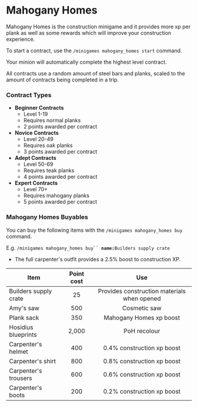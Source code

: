 # Mahogany Homes

Mahogany Homes is the construction minigame and it provides more xp per plank as well as some rewards which will improve your construction experience.&#x20;

To start a contract, use the `/minigames mahogany_homes start` command.

Your minion will automatically complete the highest level contract.

All contracts use a random amount of steel bars and planks, scaled to the amount of contracts being completed in a trip.

### Contract Types

* **Beginner Contracts**
  * Level 1-19
  * Requires normal planks
  * 2 points awarded per contract
* **Novice Contracts**
  * Level 20-49
  * Requires oak planks
  * 3 points awarded per contract
* **Adept Contracts**
  * Level 50-69
  * Requires teak planks
  * 4 points awarded per contract
* **Expert Contracts**
  * Level 70+
  * Requires mahogany planks
  * 5 points awarded per contract

### **Mahogany Homes Buyables**

You can buy the following items with the `/minigames mahogany_homes buy` command.

E.g. `/minigames mahogany_homes buy`` `**`name:`**`Builders supply crate`

* The full carpenter's outfit provides a 2.5% boost to construction XP.

| **Item**              | **Point cost** |                   **Use**                   |
| --------------------- | :------------: | :-----------------------------------------: |
| Builders supply crate |       25       | Provides construction materials when opened |
| Amy's saw             |       500      |                 Cosmetic saw                |
| Plank sack            |       350      |           Mahogany Homes xp boost           |
| Hosidius blueprints   |      2,000     |                 PoH recolour                |
| Carpenter's helmet    |       400      |          0.4% construction xp boost         |
| Carpenter's shirt     |       800      |          0.8% construction xp boost         |
| Carpenter's trousers  |       600      |          0.6% construction xp boost         |
| Carpenter's boots     |       200      |          0.2% construction xp boost         |
